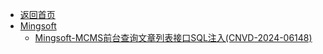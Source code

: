 - [返回首页](/)
- [Mingsoft](Mingsoft/)
  - [Mingsoft-MCMS前台查询文章列表接口SQL注入(CNVD-2024-06148)](Mingsoft/Mingsoft-MCMS前台查询文章列表接口SQL注入(CNVD-2024-06148).md)
